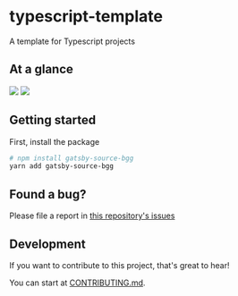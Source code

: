 # typescript-template

A template for Typescript projects

## At a glance

<img src="https://img.shields.io/bundlephobia/minzip/gatsby-source-bgg">
<img src="https://img.shields.io/npm/v/gatsby-source-bgg">

## Getting started

First, install the package

```sh
# npm install gatsby-source-bgg
yarn add gatsby-source-bgg
```

## Found a bug?

Please file a report in [this repository's issues](https://github.com/TommasoAmici/gatsby-source-bgg/issues)

## Development

If you want to contribute to this project, that's great to hear!

You can start at [CONTRIBUTING.md](./CONTRIBUTING.md).

